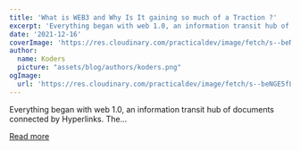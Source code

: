 ```yaml
---
title: 'What is WEB3 and Why Is It gaining so much of a Traction ?'
excerpt: 'Everything began with web 1.0, an information transit hub of documents connected by Hyperlinks. The...'
date: '2021-12-16'
coverImage: 'https://res.cloudinary.com/practicaldev/image/fetch/s--beNGE5fL--/c_imagga_scale,f_auto,fl_progressive,h_420,q_auto,w_1000/https://dev-to-uploads.s3.amazonaws.com/uploads/articles/um2ll2gf5xr1wvwls21k.png'
author:
  name: Koders
  picture: "assets/blog/authors/koders.png"
ogImage:
  url: 'https://res.cloudinary.com/practicaldev/image/fetch/s--beNGE5fL--/c_imagga_scale,f_auto,fl_progressive,h_420,q_auto,w_1000/https://dev-to-uploads.s3.amazonaws.com/uploads/articles/um2ll2gf5xr1wvwls21k.png'
---
```


Everything began with web 1.0, an information transit hub of documents connected by Hyperlinks. The...

[Read more](https://dev.to/aviyel/what-is-web3-and-why-is-it-gaining-so-much-of-a-traction--2d4n)
